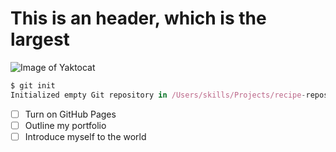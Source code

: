 # This is an header, which is the largest

![Image of Yaktocat](https://octodex.github.com/images/yaktocat.png)
```javascript
$ git init
Initialized empty Git repository in /Users/skills/Projects/recipe-repository/.git/
```
- [ ] Turn on GitHub Pages
- [ ] Outline my portfolio
- [ ] Introduce myself to the world
